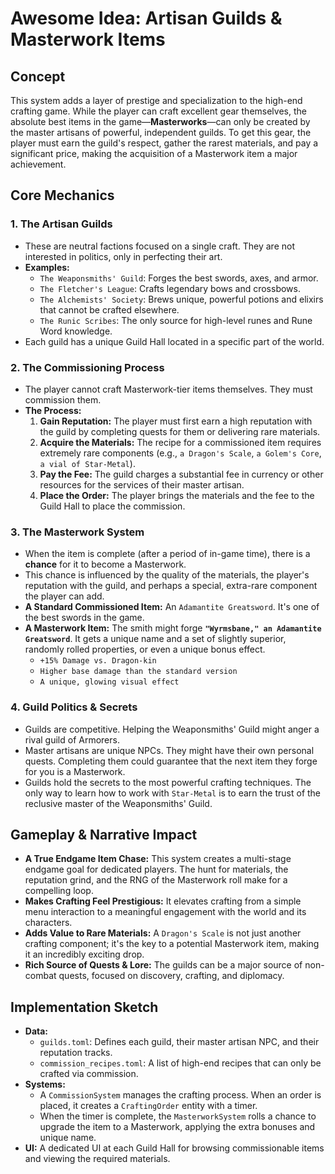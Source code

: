 # Awesome Idea: Artisan Guilds & Masterwork Items

## Concept

This system adds a layer of prestige and specialization to the high-end crafting game. While the player can craft excellent gear themselves, the absolute best items in the game—**Masterworks**—can only be created by the master artisans of powerful, independent guilds. To get this gear, the player must earn the guild's respect, gather the rarest materials, and pay a significant price, making the acquisition of a Masterwork item a major achievement.

## Core Mechanics

### 1. The Artisan Guilds

*   These are neutral factions focused on a single craft. They are not interested in politics, only in perfecting their art.
*   **Examples:**
    *   `The Weaponsmiths' Guild`: Forges the best swords, axes, and armor.
    *   `The Fletcher's League`: Crafts legendary bows and crossbows.
    *   `The Alchemists' Society`: Brews unique, powerful potions and elixirs that cannot be crafted elsewhere.
    *   `The Runic Scribes`: The only source for high-level runes and Rune Word knowledge.
*   Each guild has a unique Guild Hall located in a specific part of the world.

### 2. The Commissioning Process

*   The player cannot craft Masterwork-tier items themselves. They must commission them.
*   **The Process:**
    1.  **Gain Reputation:** The player must first earn a high reputation with the guild by completing quests for them or delivering rare materials.
    2.  **Acquire the Materials:** The recipe for a commissioned item requires extremely rare components (e.g., `a Dragon's Scale`, `a Golem's Core`, `a vial of Star-Metal`).
    3.  **Pay the Fee:** The guild charges a substantial fee in currency or other resources for the services of their master artisan.
    4.  **Place the Order:** The player brings the materials and the fee to the Guild Hall to place the commission.

### 3. The Masterwork System

*   When the item is complete (after a period of in-game time), there is a **chance** for it to become a Masterwork.
*   This chance is influenced by the quality of the materials, the player's reputation with the guild, and perhaps a special, extra-rare component the player can add.
*   **A Standard Commissioned Item:** An `Adamantite Greatsword`. It's one of the best swords in the game.
*   **A Masterwork Item:** The smith might forge **`"Wyrmsbane," an Adamantite Greatsword`**. It gets a unique name and a set of slightly superior, randomly rolled properties, or even a unique bonus effect.
    *   `+15% Damage vs. Dragon-kin`
    *   `Higher base damage than the standard version`
    *   `A unique, glowing visual effect`

### 4. Guild Politics & Secrets

*   Guilds are competitive. Helping the Weaponsmiths' Guild might anger a rival guild of Armorers.
*   Master artisans are unique NPCs. They might have their own personal quests. Completing them could guarantee that the next item they forge for you is a Masterwork.
*   Guilds hold the secrets to the most powerful crafting techniques. The only way to learn how to work with `Star-Metal` is to earn the trust of the reclusive master of the Weaponsmiths' Guild.

## Gameplay & Narrative Impact

*   **A True Endgame Item Chase:** This system creates a multi-stage endgame goal for dedicated players. The hunt for materials, the reputation grind, and the RNG of the Masterwork roll make for a compelling loop.
*   **Makes Crafting Feel Prestigious:** It elevates crafting from a simple menu interaction to a meaningful engagement with the world and its characters.
*   **Adds Value to Rare Materials:** A `Dragon's Scale` is not just another crafting component; it's the key to a potential Masterwork item, making it an incredibly exciting drop.
*   **Rich Source of Quests & Lore:** The guilds can be a major source of non-combat quests, focused on discovery, crafting, and diplomacy.

## Implementation Sketch

*   **Data:**
    *   `guilds.toml`: Defines each guild, their master artisan NPC, and their reputation tracks.
    *   `commission_recipes.toml`: A list of high-end recipes that can only be crafted via commission.
*   **Systems:**
    *   A `CommissionSystem` manages the crafting process. When an order is placed, it creates a `CraftingOrder` entity with a timer.
    *   When the timer is complete, the `MasterworkSystem` rolls a chance to upgrade the item to a Masterwork, applying the extra bonuses and unique name.
*   **UI:** A dedicated UI at each Guild Hall for browsing commissionable items and viewing the required materials.
